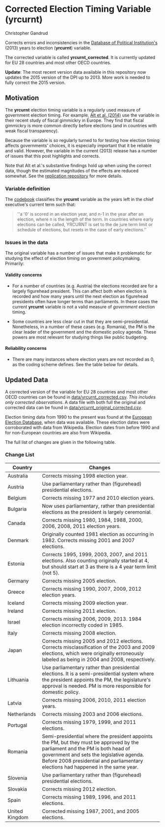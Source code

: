 Corrected Election Timing Variable (yrcurnt)
=================

Christopher Gandrud

Corrects errors and inconsistencies in the
[Database of Political Institution's](http://go.worldbank.org/2EAGGLRZ40) (2013)
years to election (**yrcurnt**) variable. 

The corrected variable is called **yrcurnt_corrected**. It is currently updated
for EU 28 countries and most other OECD countries.

**Update**: The most recent version data available in this repository now updates the 2015 version 
of the DPI up to 2013. More work is needed to fully correct the 2015 version.

## Motivation

The **yrcurnt** election timing variable is a regularly used measure of government
election timing. For example, [Alt et al. (2014)](http://dx.doi.org/10.1017/S0007123414000064)
use the variable in their recent study of fiscal gimmickry in Europe. They find
that fiscal gimmickry is more common directly before elections (and in countries
with weak fiscal transparency).

Because the variable is so regularly turned to for testing how election timing affects
governments' choices, it is especially important that it be reliable and valid.
However, the variable in the current (2013) release has a number of issues that
this post highlights and corrects.

Note that Alt et al.'s substantive findings hold up when using the correct data,
though the estimated magnitudes of the effects are reduced somewhat. See
the [replication repository](https://github.com/christophergandrud/Alt_et_al_2014_Replication)
for more details.

### Variable definition

The
[codebook](http://siteresources.worldbank.org/INTRES/Resources/469232-1107449512766/DPI2012_Codebook2.pdf)
classifies the **yrcurnt** variable as the years left in the chief
executive's current term such that:

> ''a '0' is scored in an election year, and n-1 in the year after an election, where n is the length of the term. In countries where early elections can be called, YRCURNT is set to the de jure term limit or schedule of elections, but resets in the case of early elections.''

### Issues in the data

The original variable has a number of issues that make it problematic for studying
the effect of election timing on government policymaking. Primarily:

#### Validity concerns

- For a number of countries (e.g. Austria) the elections recorded are for a largely
figurehead president. This can affect both when election is recorded and how many
years until the next election as figurehead presidents often have longer terms than
parliaments. In these cases the current **yrcurnt** variable is not
a valid measure of *government* election timing.

- Some countries are less clear cut in that they are semi-presidential. Nonetheless,
in a number of these cases (e.g. Romania), the PM is the clear leader of the government
and the domestic policy agenda. These powers are most relevant for studying things
like public budgeting.

#### Reliability concerns

- There are many instances where election years are not recorded as 0, as the
coding scheme defines. See the table below for details.

## Updated Data

A corrected version of the variable for EU 28 countries and most other OECD
countries can be found in
[data/yrcurnt_corrected.csv](data/yrcurnt_corrected.csv).
*This includes only corrected observations*. A data file with both full
the original and corrected data can be found in [data/yrcurnt_original_corrected.csv](data/yrcurnt_original_corrected.csv).

Election timing data from 1990 to the present was found at the
[European Election Database](http://www.nsd.uib.no/european_election_database/),
when data was available.
These election dates were corroborated with data from Wikipedia. Election dates
from before 1990 and for non-European countries are also from Wikipedia.

The full list of changes are given in the following table.

### Change List

| Country | Changes                                                            |
| ------- | ------------------------------------------------------------------ |
| Australia | Corrects missing 1998 election year.                             |
| Austria | Use parliamentary rather than (figurehead) presidential elections. |
| Belgium | Corrects missing 1977 and 2010 election years.                     |
| Bulgaria | Now uses parliamentary, rather than presidential elections as the president is largely ceremonial. |  
| Canada  | Corrects missing 1980, 1984, 1988, 2000, 2006, 2008, 2011 election years. |
| Denmark | Originally counted 1981 election as occurring in 1982. Corrects missing 2001 and 2007 elections. |
| Estonia | Corrects 1995, 1999, 2003, 2007, and 2011 elections. Also counting originally started at 4, but should start at 3 as there is a 4 year term limit (not 5). |
| Germany | Corrects missing 2005 election.                                    |
| Greece  | Corrects missing 1990, 2007, 2009, 2012 election years.            |
| Iceland | Corrects missing 2009 election year.                               |
| Ireland | Corrects missing 2011 election.                                    |
| Israel  | Corrects missing 2006, 2009, 2013. 1984 election incorrectly coded in 1985. |
| Italy   | Corrects missing 2008 election.                                    |
| Japan   | Corrects missing 2005 and 2012 elections. Corrects misclassification of the 2003 and 2009 elections, which were originally erroneously labeled as being in 2004 and 2008, respectively. |
| Lithuania | Use parliamentary rather than presidential elections. It is a semi-presidential system where the president appoints the PM, the legislature's approval is needed. PM is more responsible for domestic policy. |
| Latvia  | Corrects missing 2006, 2010, 2011 election years.                  |
| Netherlands | Corrects missing 2003 and 2006 elections.                      |
| Portugal | Corrects missing 1979, 1999, and 2011 elections.                  |
| Romania | Semi-presidential where the president appoints the PM, but they must be approved by the parliament and the PM is both head of government and sets the legislative agenda. Before 2008 presidential and parliamentary elections had happened in the same year. |
| Slovenia | Use parliamentary rather than (figurehead) presidential elections.|
| Slovakia | Corrects missing 2012 election.                                   |
| Spain   | Corrects missing 1989, 1996, and 2011 elections.                   |
| United Kingdom | Corrected missing 1987, 2001, and 2005 elections.           |

